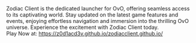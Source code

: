 Zodiac Client is the dedicated launcher for OvO, offering seamless access to its captivating world. Stay updated on the latest game features and events, enjoying effortless navigation and immersion into the thrilling OvO universe. Experience the excitement with Zodiac Client today.      
Play Now at: https://z0d1acd3v.github.io/zodiacclient.github.io/
